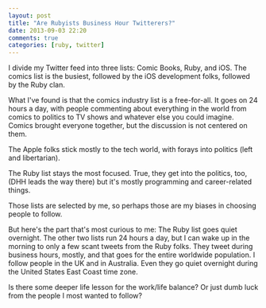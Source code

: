 ```yaml
---
layout: post
title: "Are Rubyists Business Hour Twitterers?"
date: 2013-09-03 22:20
comments: true
categories: [ruby, twitter]
---
```


I divide my Twitter feed into three lists: Comic Books, Ruby, and iOS.  The comics list is the busiest, followed by the iOS development folks, followed by the Ruby clan.

What I've found is that the comics industry list is a free-for-all.  It goes on 24 hours a day, with people commenting about everything in the world from comics to politics to TV shows and whatever else you could imagine. Comics brought everyone together, but the discussion is not centered on them.

The Apple folks stick mostly to the tech world, with forays into politics (left and libertarian).

The Ruby list stays the most focused. True, they get into the politics, too, (DHH leads the way there) but it's mostly programming and career-related things.

Those lists are selected by me, so perhaps those are my biases in choosing people to follow.

But here's the part that's most curious to me: The Ruby list goes quiet overnight.  The other two lists run 24 hours a day, but I can wake up in the morning to only a few scant tweets from the Ruby folks.  They tweet during business hours, mostly, and that goes for the entire worldwide population.  I follow people in the UK and in Australia.  Even they go quiet overnight during the United States East Coast time zone.  

Is there some deeper life lesson for the work/life balance?  Or just dumb luck from the people I most wanted to follow?
